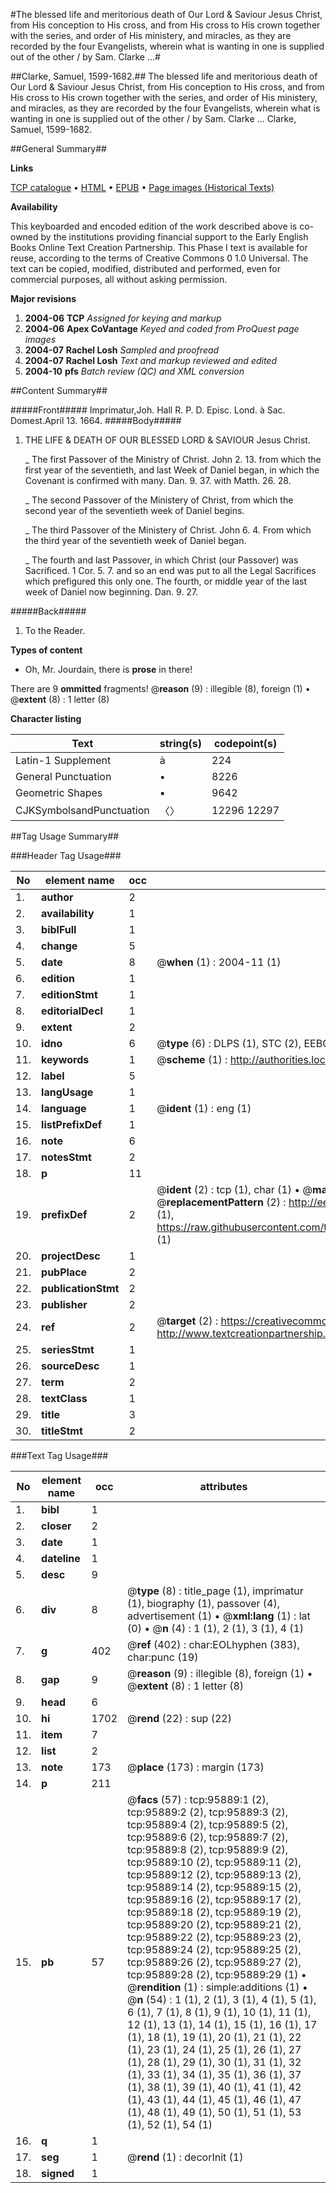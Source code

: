 #The blessed life and meritorious death of Our Lord & Saviour Jesus Christ, from His conception to His cross, and from His cross to His crown together with the series, and order of His ministery, and miracles, as they are recorded by the four Evangelists, wherein what is wanting in one is supplied out of the other / by Sam. Clarke ...#

##Clarke, Samuel, 1599-1682.##
The blessed life and meritorious death of Our Lord & Saviour Jesus Christ, from His conception to His cross, and from His cross to His crown together with the series, and order of His ministery, and miracles, as they are recorded by the four Evangelists, wherein what is wanting in one is supplied out of the other / by Sam. Clarke ...
Clarke, Samuel, 1599-1682.

##General Summary##

**Links**

[TCP catalogue](http://www.ota.ox.ac.uk/tcp/)  • 
[HTML](http://tei.it.ox.ac.uk/tcp/Texts-HTML/free/A33/A33297.html)  • 
[EPUB](http://tei.it.ox.ac.uk/tcp/Texts-EPUB/free/A33/A33297.epub) • 
[Page images (Historical Texts)](https://data.historicaltexts.jisc.ac.uk/view?pubId=eebo-12950722e&pageId=eebo-12950722e-95889-1)

**Availability**

This keyboarded and encoded edition of the
	       work described above is co-owned by the institutions
	       providing financial support to the Early English Books
	       Online Text Creation Partnership. This Phase I text is
	       available for reuse, according to the terms of Creative
	       Commons 0 1.0 Universal. The text can be copied,
	       modified, distributed and performed, even for
	       commercial purposes, all without asking permission.

**Major revisions**

1. __2004-06__ __TCP__ *Assigned for keying and markup*
1. __2004-06__ __Apex CoVantage__ *Keyed and coded from ProQuest page images*
1. __2004-07__ __Rachel Losh__ *Sampled and proofread*
1. __2004-07__ __Rachel Losh__ *Text and markup reviewed and edited*
1. __2004-10__ __pfs__ *Batch review (QC) and XML conversion*

##Content Summary##

#####Front#####
Imprimatur,Joh. Hall R. P. D. Episc. Lond. à Sac. Domest.April 13. 1664.
#####Body#####

1. THE LIFE & DEATH OF OUR BLESSED LORD & SAVIOUR Jesus Christ.

    _ The first Passover of the Ministry of Christ. John 2. 13. from which the first year of the seventieth, and last Week of Daniel began, in which the Covenant is confirmed with many. Dan. 9. 37. with Matth. 26. 28.

    _ The second Passover of the Ministery of Christ, from which the second year of the seventieth week of Daniel begins.

    _ The third Passover of the Ministery of Christ. John 6. 4. From which the third year of the seventieth week of Daniel began.

    _ The fourth and last Passover, in which Christ (our Passover) was Sacrificed. 1 Cor. 5. 7. and so an end was put to all the Legal Sacrifices which prefigured this only one. The fourth, or middle year of the last week of Daniel now beginning. Dan. 9. 27.

#####Back#####

1. To the Reader.

**Types of content**

  * Oh, Mr. Jourdain, there is **prose** in there!

There are 9 **ommitted** fragments! 
 @__reason__ (9) : illegible (8), foreign (1)  •  @__extent__ (8) : 1 letter (8)

**Character listing**


|Text|string(s)|codepoint(s)|
|---|---|---|
|Latin-1 Supplement|à|224|
|General Punctuation|•|8226|
|Geometric Shapes|▪|9642|
|CJKSymbolsandPunctuation|〈〉|12296 12297|

##Tag Usage Summary##

###Header Tag Usage###

|No|element name|occ|attributes|
|---|---|---|---|
|1.|__author__|2||
|2.|__availability__|1||
|3.|__biblFull__|1||
|4.|__change__|5||
|5.|__date__|8| @__when__ (1) : 2004-11 (1)|
|6.|__edition__|1||
|7.|__editionStmt__|1||
|8.|__editorialDecl__|1||
|9.|__extent__|2||
|10.|__idno__|6| @__type__ (6) : DLPS (1), STC (2), EEBO-CITATION (1), OCLC (1), VID (1)|
|11.|__keywords__|1| @__scheme__ (1) : http://authorities.loc.gov/ (1)|
|12.|__label__|5||
|13.|__langUsage__|1||
|14.|__language__|1| @__ident__ (1) : eng (1)|
|15.|__listPrefixDef__|1||
|16.|__note__|6||
|17.|__notesStmt__|2||
|18.|__p__|11||
|19.|__prefixDef__|2| @__ident__ (2) : tcp (1), char (1)  •  @__matchPattern__ (2) : ([0-9\-]+):([0-9IVX]+) (1), (.+) (1)  •  @__replacementPattern__ (2) : http://eebo.chadwyck.com/downloadtiff?vid=$1&page=$2 (1), https://raw.githubusercontent.com/textcreationpartnership/Texts/master/tcpchars.xml#$1 (1)|
|20.|__projectDesc__|1||
|21.|__pubPlace__|2||
|22.|__publicationStmt__|2||
|23.|__publisher__|2||
|24.|__ref__|2| @__target__ (2) : https://creativecommons.org/publicdomain/zero/1.0/ (1), http://www.textcreationpartnership.org/docs/. (1)|
|25.|__seriesStmt__|1||
|26.|__sourceDesc__|1||
|27.|__term__|2||
|28.|__textClass__|1||
|29.|__title__|3||
|30.|__titleStmt__|2||


###Text Tag Usage###

|No|element name|occ|attributes|
|---|---|---|---|
|1.|__bibl__|1||
|2.|__closer__|2||
|3.|__date__|1||
|4.|__dateline__|1||
|5.|__desc__|9||
|6.|__div__|8| @__type__ (8) : title_page (1), imprimatur (1), biography (1), passover (4), advertisement (1)  •  @__xml:lang__ (1) : lat (0)  •  @__n__ (4) : 1 (1), 2 (1), 3 (1), 4 (1)|
|7.|__g__|402| @__ref__ (402) : char:EOLhyphen (383), char:punc (19)|
|8.|__gap__|9| @__reason__ (9) : illegible (8), foreign (1)  •  @__extent__ (8) : 1 letter (8)|
|9.|__head__|6||
|10.|__hi__|1702| @__rend__ (22) : sup (22)|
|11.|__item__|7||
|12.|__list__|2||
|13.|__note__|173| @__place__ (173) : margin (173)|
|14.|__p__|211||
|15.|__pb__|57| @__facs__ (57) : tcp:95889:1 (2), tcp:95889:2 (2), tcp:95889:3 (2), tcp:95889:4 (2), tcp:95889:5 (2), tcp:95889:6 (2), tcp:95889:7 (2), tcp:95889:8 (2), tcp:95889:9 (2), tcp:95889:10 (2), tcp:95889:11 (2), tcp:95889:12 (2), tcp:95889:13 (2), tcp:95889:14 (2), tcp:95889:15 (2), tcp:95889:16 (2), tcp:95889:17 (2), tcp:95889:18 (2), tcp:95889:19 (2), tcp:95889:20 (2), tcp:95889:21 (2), tcp:95889:22 (2), tcp:95889:23 (2), tcp:95889:24 (2), tcp:95889:25 (2), tcp:95889:26 (2), tcp:95889:27 (2), tcp:95889:28 (2), tcp:95889:29 (1)  •  @__rendition__ (1) : simple:additions (1)  •  @__n__ (54) : 1 (1), 2 (1), 3 (1), 4 (1), 5 (1), 6 (1), 7 (1), 8 (1), 9 (1), 10 (1), 11 (1), 12 (1), 13 (1), 14 (1), 15 (1), 16 (1), 17 (1), 18 (1), 19 (1), 20 (1), 21 (1), 22 (1), 23 (1), 24 (1), 25 (1), 26 (1), 27 (1), 28 (1), 29 (1), 30 (1), 31 (1), 32 (1), 33 (1), 34 (1), 35 (1), 36 (1), 37 (1), 38 (1), 39 (1), 40 (1), 41 (1), 42 (1), 43 (1), 44 (1), 45 (1), 46 (1), 47 (1), 48 (1), 49 (1), 50 (1), 51 (1), 53 (1), 52 (1), 54 (1)|
|16.|__q__|1||
|17.|__seg__|1| @__rend__ (1) : decorInit (1)|
|18.|__signed__|1||
